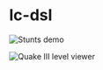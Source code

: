 lc-dsl
======

![Stunts demo](https://github.com/csabahruska/lc-dsl/raw/master/lc-stunts.png)

![Quake III level viewer](https://github.com/csabahruska/lc-dsl/raw/master/lc-q3.png)
